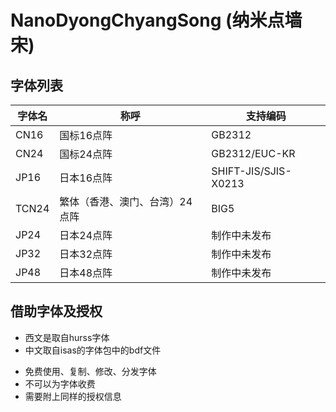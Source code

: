 # NanoDyongChyangSong (纳米点墙宋)

## 字体列表

|字体名|称呼|支持编码|
|-|-|-|
|CN16|国标16点阵|GB2312|
|CN24|国标24点阵|GB2312/EUC-KR|
|JP16|日本16点阵|SHIFT-JIS/SJIS-X0213|
|TCN24|繁体（香港、澳门、台湾）24点阵|BIG5|
|JP24|日本24点阵|制作中未发布|
|JP32|日本32点阵|制作中未发布|
|JP48|日本48点阵|制作中未发布|

## 借助字体及授权
+ 西文是取自hurss字体
+ 中文取自isas的字体包中的bdf文件

- 免费使用、复制、修改、分发字体
- 不可以为字体收费
- 需要附上同样的授权信息

